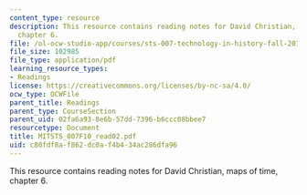 ```yaml
---
content_type: resource
description: This resource contains reading notes for David Christian, maps of time,
  chapter 6.
file: /ol-ocw-studio-app/courses/sts-007-technology-in-history-fall-2010/c80fdf8af862dc0af4b434ac286dfa96_MITSTS_007F10_read02.pdf
file_size: 102985
file_type: application/pdf
learning_resource_types:
- Readings
license: https://creativecommons.org/licenses/by-nc-sa/4.0/
ocw_type: OCWFile
parent_title: Readings
parent_type: CourseSection
parent_uid: 02fa6a93-8e6b-57dd-7396-b6ccc08bbee7
resourcetype: Document
title: MITSTS_007F10_read02.pdf
uid: c80fdf8a-f862-dc0a-f4b4-34ac286dfa96
---
```

This resource contains reading notes for David Christian, maps of time, chapter 6.
